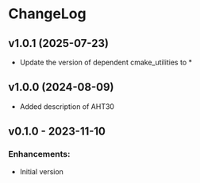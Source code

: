# ChangeLog

## v1.0.1 (2025-07-23)

* Update the version of dependent cmake_utilities to *

## v1.0.0 (2024-08-09)

* Added description of AHT30

## v0.1.0 - 2023-11-10

### Enhancements:

* Initial version
